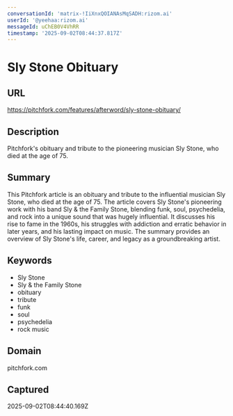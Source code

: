 ```yaml
---
conversationId: 'matrix-!IiXnxQOIANAsMqSADH:rizom.ai'
userId: '@yeehaa:rizom.ai'
messageId: uChEB0V4VhRR
timestamp: '2025-09-02T08:44:37.817Z'
---
```


# Sly Stone Obituary

## URL

https://pitchfork.com/features/afterword/sly-stone-obituary/

## Description

Pitchfork's obituary and tribute to the pioneering musician Sly Stone, who died at the age of 75.

## Summary

This Pitchfork article is an obituary and tribute to the influential musician Sly Stone, who died at the age of 75. The article covers Sly Stone's pioneering work with his band Sly & the Family Stone, blending funk, soul, psychedelia, and rock into a unique sound that was hugely influential. It discusses his rise to fame in the 1960s, his struggles with addiction and erratic behavior in later years, and his lasting impact on music. The summary provides an overview of Sly Stone's life, career, and legacy as a groundbreaking artist.

## Keywords

- Sly Stone
- Sly & the Family Stone
- obituary
- tribute
- funk
- soul
- psychedelia
- rock music

## Domain

pitchfork.com

## Captured

2025-09-02T08:44:40.169Z
